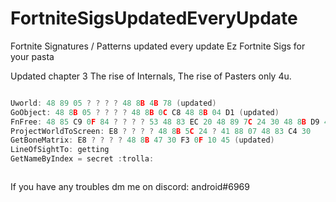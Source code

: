 # FortniteSigsUpdatedEveryUpdate
Fortnite Signatures / Patterns updated every update
Ez Fortnite Sigs for your pasta

Updated chapter 3
The rise of Internals, The rise of Pasters only 4u.
```cpp

Uworld: 48 89 05 ? ? ? ? 48 8B 4B 78 (updated)
GoObject: 48 8B 05 ? ? ? ? 48 8B 0C C8 48 8B 04 D1 (updated)
FnFree: 48 85 C9 0F 84 ? ? ? ? 53 48 83 EC 20 48 89 7C 24 30 48 8B D9 48 8B 3D ? ? ? ? 48 85 FF 0F 84 ? ? ? ? 48 8B 07 4C 8B 40 30 48 8D 05 ? ? ? ? 4C 3B C0 (updated)
ProjectWorldToScreen: E8 ? ? ? ? 48 8B 5C 24 ? 41 88 07 48 83 C4 30
GetBoneMatrix: E8 ? ? ? ? 48 8B 47 30 F3 0F 10 45 (updated)
LineOfSightTo: getting
GetNameByIndex = secret :trolla:



```

If you have any troubles dm me on discord: android#6969
